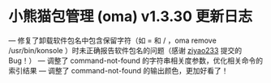 # 小熊猫包管理 (oma) v1.3.30 更新日志

— 修复了卸载软件包名中包含保留字符（如 = 和 / ，oma remove /usr/bin/konsole ）时未正确报告软件包名的问题（感谢 [ziyao233](https://github.com/ziyao233) 提交的 Bug！）
— 调整了 command-not-found 的字符串相关度参数，优化相关命令的索引结果
— 调整了 command-not-found 的输出颜色，更加好看了！
